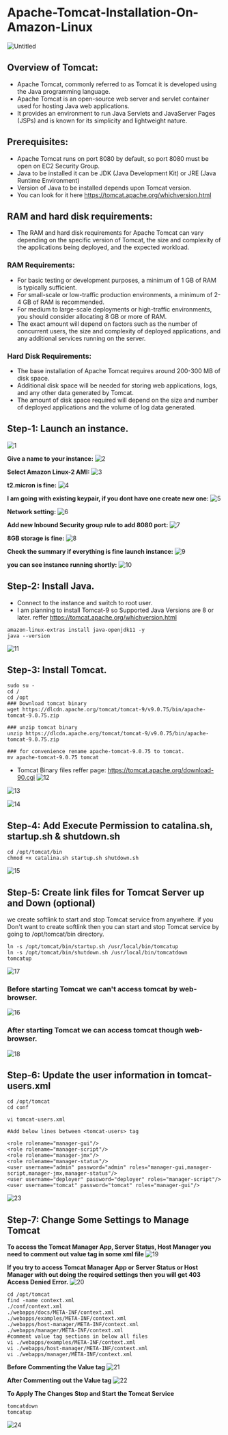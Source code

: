 # Apache-Tomcat-Installation-On-Amazon-Linux
![Untitled](https://github.com/DevOps-Projects-From-Scratch/Apache-Tomcat-Installation-On-Amazon-Linux/assets/91256009/2db1c8be-b2d4-4c09-bb86-1d5a7253bc7c)

## Overview of Tomcat:
* Apache Tomcat, commonly referred to as Tomcat it is developed using the Java programming language.
* Apache Tomcat is an open-source web server and servlet container used for hosting Java web applications.
* It provides an environment to run Java Servlets and JavaServer Pages (JSPs) and is known for its simplicity and lightweight nature.

## Prerequisites:
* Apache Tomcat runs on port 8080 by default, so port 8080 must be open on EC2 Security Group.
* Java to be installed it can be JDK (Java Development Kit) or JRE (Java Runtime Environment) 
* Version of Java to be installed depends upon Tomcat version. 
* You can look for it here https://tomcat.apache.org/whichversion.html 

## RAM and hard disk requirements: 
* The RAM and hard disk requirements for Apache Tomcat can vary depending on the specific version of Tomcat, the size and complexity of the applications being deployed, and the expected workload.
### RAM Requirements:
* For basic testing or development purposes, a minimum of 1 GB of RAM is typically sufficient.
* For small-scale or low-traffic production environments, a minimum of 2-4 GB of RAM is recommended.
* For medium to large-scale deployments or high-traffic environments, you should consider allocating 8 GB or more of RAM. 
* The exact amount will depend on factors such as the number of concurrent users, the size and complexity of deployed applications, and any additional services running on the server.
### Hard Disk Requirements:
* The base installation of Apache Tomcat requires around 200-300 MB of disk space.
* Additional disk space will be needed for storing web applications, logs, and any other data generated by Tomcat.
* The amount of disk space required will depend on the size and number of deployed applications and the volume of log data generated. 

## Step-1: Launch an instance.
![1](https://github.com/DevOps-Projects-From-Scratch/Apache-Tomcat-Installation-On-Amazon-Linux/assets/91256009/53229dc5-f0c4-4f03-8ce8-fc643234f8de)

**Give a name to your instance:**
![2](https://github.com/DevOps-Projects-From-Scratch/Apache-Tomcat-Installation-On-Amazon-Linux/assets/91256009/2d52f842-354b-479f-8014-2b3e18a7a1aa)

**Select Amazon Linux-2 AMI:**
![3](https://github.com/DevOps-Projects-From-Scratch/Apache-Tomcat-Installation-On-Amazon-Linux/assets/91256009/40f6cafd-50bb-4530-a059-c51fedac0ceb)

**t2.micron is fine:**
![4](https://github.com/DevOps-Projects-From-Scratch/Apache-Tomcat-Installation-On-Amazon-Linux/assets/91256009/d2208c44-778f-40bd-be96-158dd8d098f2)

**I am going with existing keypair, if you dont have one create new one:**
![5](https://github.com/DevOps-Projects-From-Scratch/Apache-Tomcat-Installation-On-Amazon-Linux/assets/91256009/b37bb48c-4d74-4e48-8b25-660f0d65530e)

**Network setting:**
![6](https://github.com/DevOps-Projects-From-Scratch/Apache-Tomcat-Installation-On-Amazon-Linux/assets/91256009/0efa4447-417f-4bd0-aa9b-138d224aade2)

**Add new Inbound Security group rule to add 8080 port:**
![7](https://github.com/DevOps-Projects-From-Scratch/Apache-Tomcat-Installation-On-Amazon-Linux/assets/91256009/dd498c32-2176-457b-a6aa-4f048a2cbf07)

**8GB storage is fine:**
![8](https://github.com/DevOps-Projects-From-Scratch/Apache-Tomcat-Installation-On-Amazon-Linux/assets/91256009/6d8aa347-37db-4e6a-acf6-eaeb04b1b58b)

**Check the summary if everything is fine launch instance:**
![9](https://github.com/DevOps-Projects-From-Scratch/Apache-Tomcat-Installation-On-Amazon-Linux/assets/91256009/192698e1-3bbc-4922-93c9-d472f3d742c1)

**you can see instance running shortly:**
![10](https://github.com/DevOps-Projects-From-Scratch/Apache-Tomcat-Installation-On-Amazon-Linux/assets/91256009/5c9b0f96-8280-40a0-8dc3-c2a3c5826a03) 

## Step-2: Install Java.
* Connect to the instance and switch to root user.
* I am planning to install Tomcat-9 so Supported Java Versions are 8 or later. reffer https://tomcat.apache.org/whichversion.html 
```
amazon-linux-extras install java-openjdk11 -y
java --version
```
![11](https://github.com/DevOps-Projects-From-Scratch/Apache-Tomcat-Installation-On-Amazon-Linux/assets/91256009/80b6741b-ffb1-4be6-9e99-49d7b12cc50c)


## Step-3: Install Tomcat.
```
sudo su -
cd /
cd /opt
### Download tomcat binary
wget https://dlcdn.apache.org/tomcat/tomcat-9/v9.0.75/bin/apache-tomcat-9.0.75.zip

### unzip tomcat binary
unzip https://dlcdn.apache.org/tomcat/tomcat-9/v9.0.75/bin/apache-tomcat-9.0.75.zip

### for convenience rename apache-tomcat-9.0.75 to tomcat.
mv apache-tomcat-9.0.75 tomcat
```
* Tomcat Binary files reffer page: https://tomcat.apache.org/download-90.cgi
![12](https://github.com/DevOps-Projects-From-Scratch/Apache-Tomcat-Installation-On-Amazon-Linux/assets/91256009/42adf6c7-615f-4def-8a5b-980bfdab5919)

![13](https://github.com/DevOps-Projects-From-Scratch/Apache-Tomcat-Installation-On-Amazon-Linux/assets/91256009/7cfea307-bc86-4302-983e-104e94fe2459)

![14](https://github.com/DevOps-Projects-From-Scratch/Apache-Tomcat-Installation-On-Amazon-Linux/assets/91256009/fb05de0e-cce3-4f06-b832-c3cd4371b9b6)


## Step-4: Add Execute Permission to catalina.sh, startup.sh & shutdown.sh
```
cd /opt/tomcat/bin
chmod +x catalina.sh startup.sh shutdown.sh
```
![15](https://github.com/DevOps-Projects-From-Scratch/Apache-Tomcat-Installation-On-Amazon-Linux/assets/91256009/12f78416-3fcc-4743-aeda-c75a1ba7669d)

## Step-5: Create link files for Tomcat Server up and Down (optional)
we create softlink to start and stop Tomcat service from anywhere.
if you Don't want to create softlink then you can start and stop Tomcat service by going to /opt/tomcat/bin directory.
```
ln -s /opt/tomcat/bin/startup.sh /usr/local/bin/tomcatup
ln -s /opt/tomcat/bin/shutdown.sh /usr/local/bin/tomcatdown
tomcatup 
```
![17](https://github.com/DevOps-Projects-From-Scratch/Apache-Tomcat-Installation-On-Amazon-Linux/assets/91256009/34d50d62-924f-4dbd-ae5d-969bfc645ec1)

### Before starting Tomcat we can't access tomcat by web-browser.
![16](https://github.com/DevOps-Projects-From-Scratch/Apache-Tomcat-Installation-On-Amazon-Linux/assets/91256009/9b9aea08-064a-4e36-81a2-88fe2b1790ad)

### After starting Tomcat we can access tomcat though web-browser.
![18](https://github.com/DevOps-Projects-From-Scratch/Apache-Tomcat-Installation-On-Amazon-Linux/assets/91256009/83597702-379a-415b-8e19-22026303aa58)

## Step-6: Update the user information in tomcat-users.xml

```
cd /opt/tomcat
cd conf

vi tomcat-users.xml

#Add below lines between <tomcat-users> tag

<role rolename="manager-gui"/>
<role rolename="manager-script"/>
<role rolename="manager-jmx"/>
<role rolename="manager-status"/>   
<user username="admin" password="admin" roles="manager-gui,manager-script,manager-jmx,manager-status"/>
<user username="deployer" password="deployer" roles="manager-script"/>
<user username="tomcat" password="tomcat" roles="manager-gui"/>

```
![23](https://github.com/DevOps-Projects-From-Scratch/Apache-Tomcat-Installation-On-Amazon-Linux/assets/91256009/4570ca18-d737-413a-98c6-d3ad7c7c3416)

## Step-7: Change Some Settings to Manage Tomcat
**To access the Tomcat Manager App, Server Status, Host Manager you need to comment out value tag in some xml file**
![19](https://github.com/DevOps-Projects-From-Scratch/Apache-Tomcat-Installation-On-Amazon-Linux/assets/91256009/94be6f6d-8eea-4a94-9f90-ec42ae46b20a)

**If you try to access Tomcat Manager App or Server Status or Host Manager with out doing the required settings then you will get 403 Access Denied Error.**
![20](https://github.com/DevOps-Projects-From-Scratch/Apache-Tomcat-Installation-On-Amazon-Linux/assets/91256009/d9915117-6a9f-4e63-894e-95751b6195bb)

```
cd /opt/tomcat
find -name context.xml
./conf/context.xml
./webapps/docs/META-INF/context.xml
./webapps/examples/META-INF/context.xml
./webapps/host-manager/META-INF/context.xml
./webapps/manager/META-INF/context.xml
#comment value tag sections in below all files
vi ./webapps/examples/META-INF/context.xml
vi ./webapps/host-manager/META-INF/context.xml
vi ./webapps/manager/META-INF/context.xml

```
**Before Commenting the Value tag**
![21](https://github.com/DevOps-Projects-From-Scratch/Apache-Tomcat-Installation-On-Amazon-Linux/assets/91256009/ea3be25b-9b85-4b9e-8574-79dfb37e4b29)

**After Commenting out the Value tag**
![22](https://github.com/DevOps-Projects-From-Scratch/Apache-Tomcat-Installation-On-Amazon-Linux/assets/91256009/e821cc96-ee6c-4909-99d0-0b897d38ca46)

**To Apply The Changes Stop and Start the Tomcat Service**
```
tomcatdown
tomcatup
```
![24](https://github.com/DevOps-Projects-From-Scratch/Apache-Tomcat-Installation-On-Amazon-Linux/assets/91256009/127ab08b-6ff9-43f8-b800-1c72ecf7eb59)



